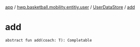 [app](../../index.md) / [hwp.basketball.mobility.entitiy.user](../index.md) / [UserDataStore](index.md) / [add](.)

# add

`abstract fun add(coach: T): Completable`